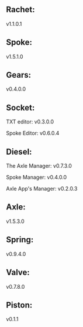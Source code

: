 ## Rachet:
v1.1.0.1

## Spoke:
v1.5.1.0

## Gears: 
v0.4.0.0

## Socket: 

TXT editor:
v0.3.0.0

Spoke Editor:
v0.6.0.4

## Diesel: 

The Axle Manager:
v0.7.3.0

Spoke Manager:
v0.4.0.0

Axle App's Manager:
v0.2.0.3

## Axle: 
v1.5.3.0

## Spring: 
v0.9.4.0

## Valve: 
v0.7.8.0

## Piston: 
v0.1.1
